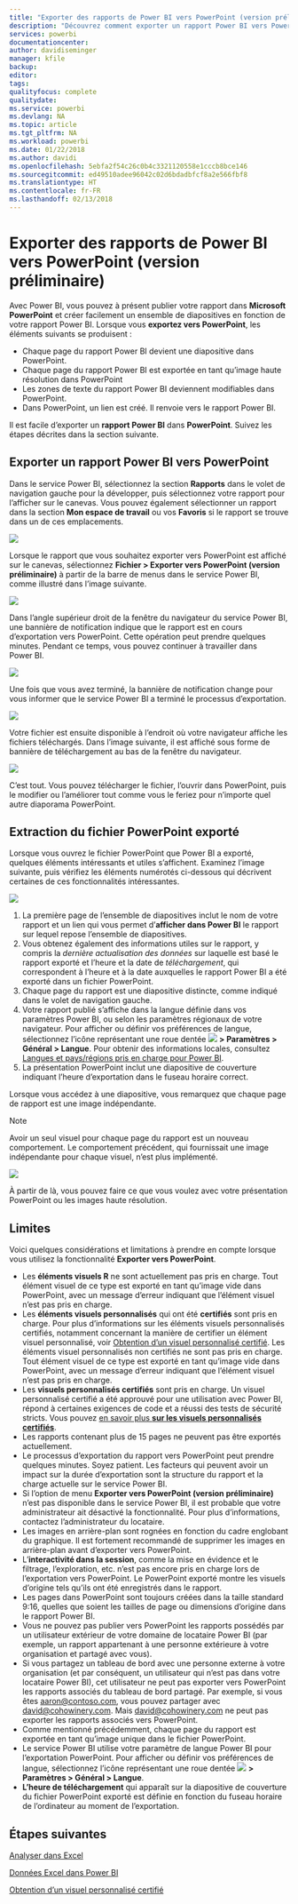 ```yaml
---
title: "Exporter des rapports de Power BI vers PowerPoint (version préliminaire)"
description: "Découvrez comment exporter un rapport Power BI vers PowerPoint."
services: powerbi
documentationcenter: 
author: davidiseminger
manager: kfile
backup: 
editor: 
tags: 
qualityfocus: complete
qualitydate: 
ms.service: powerbi
ms.devlang: NA
ms.topic: article
ms.tgt_pltfrm: NA
ms.workload: powerbi
ms.date: 01/22/2018
ms.author: davidi
ms.openlocfilehash: 5ebfa2f54c26c0b4c3321120558e1cccb8bce146
ms.sourcegitcommit: ed49510adee96042c02d6bdadbfcf8a2e566fbf8
ms.translationtype: HT
ms.contentlocale: fr-FR
ms.lasthandoff: 02/13/2018
---
```

# <a name="export-reports-from-power-bi-to-powerpoint-preview"></a>Exporter des rapports de Power BI vers PowerPoint (version préliminaire)
Avec Power BI, vous pouvez à présent publier votre rapport dans **Microsoft PowerPoint** et créer facilement un ensemble de diapositives en fonction de votre rapport Power BI. Lorsque vous **exportez vers PowerPoint**, les éléments suivants se produisent :

* Chaque page du rapport Power BI devient une diapositive dans PowerPoint.
* Chaque page du rapport Power BI est exportée en tant qu’image haute résolution dans PowerPoint
* Les zones de texte du rapport Power BI deviennent modifiables dans PowerPoint.
* Dans PowerPoint, un lien est créé. Il renvoie vers le rapport Power BI.

Il est facile d’exporter un **rapport Power BI** dans **PowerPoint**. Suivez les étapes décrites dans la section suivante.

## <a name="how-to-export-your-power-bi-report-to-powerpoint"></a>Exporter un rapport Power BI vers PowerPoint
Dans le service Power BI, sélectionnez la section **Rapports** dans le volet de navigation gauche pour la développer, puis sélectionnez votre rapport pour l’afficher sur le canevas. Vous pouvez également sélectionner un rapport dans la section **Mon espace de travail** ou vos **Favoris** si le rapport se trouve dans un de ces emplacements.

![](media/service-publish-to-powerpoint/powerbi_to_powerpoint_0.png)

Lorsque le rapport que vous souhaitez exporter vers PowerPoint est affiché sur le canevas, sélectionnez **Fichier > Exporter vers PowerPoint (version préliminaire)** à partir de la barre de menus dans le service Power BI, comme illustré dans l’image suivante.

![](media/service-publish-to-powerpoint/powerbi_to_powerpoint_1.png)

Dans l’angle supérieur droit de la fenêtre du navigateur du service Power BI, une bannière de notification indique que le rapport est en cours d’exportation vers PowerPoint. Cette opération peut prendre quelques minutes. Pendant ce temps, vous pouvez continuer à travailler dans Power BI.

![](media/service-publish-to-powerpoint/powerbi_to_powerpoint_2.png)

Une fois que vous avez terminé, la bannière de notification change pour vous informer que le service Power BI a terminé le processus d’exportation.

![](media/service-publish-to-powerpoint/powerbi_to_powerpoint_3.png)

Votre fichier est ensuite disponible à l’endroit où votre navigateur affiche les fichiers téléchargés. Dans l’image suivante, il est affiché sous forme de bannière de téléchargement au bas de la fenêtre du navigateur.

![](media/service-publish-to-powerpoint/powerbi_to_powerpoint_4.png)

C’est tout. Vous pouvez télécharger le fichier, l’ouvrir dans PowerPoint, puis le modifier ou l’améliorer tout comme vous le feriez pour n’importe quel autre diaporama PowerPoint.

## <a name="checking-out-your-exported-powerpoint-file"></a>Extraction du fichier PowerPoint exporté
Lorsque vous ouvrez le fichier PowerPoint que Power BI a exporté, quelques éléments intéressants et utiles s’affichent. Examinez l’image suivante, puis vérifiez les éléments numérotés ci-dessous qui décrivent certaines de ces fonctionnalités intéressantes.

![](media/service-publish-to-powerpoint/powerbi_to_powerpoint_5.png)

1. La première page de l’ensemble de diapositives inclut le nom de votre rapport et un lien qui vous permet d’**afficher dans Power BI** le rapport sur lequel repose l’ensemble de diapositives.
2. Vous obtenez également des informations utiles sur le rapport, y compris la *dernière actualisation des données* sur laquelle est basé le rapport exporté et l’heure et la date de *téléchargement*, qui correspondent à l’heure et à la date auxquelles le rapport Power BI a été exporté dans un fichier PowerPoint.
3. Chaque page du rapport est une diapositive distincte, comme indiqué dans le volet de navigation gauche.
4. Votre rapport publié s’affiche dans la langue définie dans vos paramètres Power BI, ou selon les paramètres régionaux de votre navigateur. Pour afficher ou définir vos préférences de langue, sélectionnez l’icône représentant une roue dentée ![](media/service-report-subscribe/power-bi-settings-icon.png) **> Paramètres > Général > Langue**. Pour obtenir des informations locales, consultez [Langues et pays/régions pris en charge pour Power BI](supported-languages-countries-regions.md).
5. La présentation PowerPoint inclut une diapositive de couverture indiquant l’heure d’exportation dans le fuseau horaire correct.

Lorsque vous accédez à une diapositive, vous remarquez que chaque page de rapport est une image indépendante.

>[!NOTE]
> Avoir un seul visuel pour chaque page du rapport est un nouveau comportement. Le comportement précédent, qui fournissait une image indépendante pour chaque visuel, n’est plus implémenté. 
 

![](media/service-publish-to-powerpoint/powerbi_to_powerpoint_6.png)

À partir de là, vous pouvez faire ce que vous voulez avec votre présentation PowerPoint ou les images haute résolution.

## <a name="limitations"></a>Limites
Voici quelques considérations et limitations à prendre en compte lorsque vous utilisez la fonctionnalité **Exporter vers PowerPoint**.

* Les **éléments visuels R** ne sont actuellement pas pris en charge. Tout élément visuel de ce type est exporté en tant qu’image vide dans PowerPoint, avec un message d’erreur indiquant que l’élément visuel n’est pas pris en charge.
* Les **éléments visuels personnalisés** qui ont été **certifiés** sont pris en charge. Pour plus d’informations sur les éléments visuels personnalisés certifiés, notamment concernant la manière de certifier un élément visuel personnalisé, voir [Obtention d’un visuel personnalisé certifié](power-bi-custom-visuals-certified.md). Les éléments visuel personnalisés non certifiés ne sont pas pris en charge. Tout élément visuel de ce type est exporté en tant qu’image vide dans PowerPoint, avec un message d’erreur indiquant que l’élément visuel n’est pas pris en charge.
* Les **visuels personnalisés certifiés** sont pris en charge. Un visuel personnalisé certifié a été approuvé pour une utilisation avec Power BI, répond à certaines exigences de code et a réussi des tests de sécurité stricts. Vous pouvez [en savoir plus **sur les visuels personnalisés certifiés**](power-bi-custom-visuals-certified.md).
* Les rapports contenant plus de 15 pages ne peuvent pas être exportés actuellement.
* Le processus d’exportation du rapport vers PowerPoint peut prendre quelques minutes. Soyez patient. Les facteurs qui peuvent avoir un impact sur la durée d’exportation sont la structure du rapport et la charge actuelle sur le service Power BI.
* Si l’option de menu **Exporter vers PowerPoint (version préliminaire)** n’est pas disponible dans le service Power BI, il est probable que votre administrateur ait désactivé la fonctionnalité. Pour plus d’informations, contactez l’administrateur du locataire.
* Les images en arrière-plan sont rognées en fonction du cadre englobant du graphique. Il est fortement recommandé de supprimer les images en arrière-plan avant d’exporter vers PowerPoint.
* L’**interactivité dans la session**, comme la mise en évidence et le filtrage, l’exploration, etc. n’est pas encore pris en charge lors de l’exportation vers PowerPoint. Le PowerPoint exporté montre les visuels d’origine tels qu’ils ont été enregistrés dans le rapport.
* Les pages dans PowerPoint sont toujours créées dans la taille standard 9:16, quelles que soient les tailles de page ou dimensions d’origine dans le rapport Power BI.
* Vous ne pouvez pas publier vers PowerPoint les rapports possédés par un utilisateur extérieur de votre domaine de locataire Power BI (par exemple, un rapport appartenant à une personne extérieure à votre organisation et partagé avec vous).
* Si vous partagez un tableau de bord avec une personne externe à votre organisation (et par conséquent, un utilisateur qui n’est pas dans votre locataire Power BI), cet utilisateur ne peut pas exporter vers PowerPoint les rapports associés du tableau de bord partagé. Par exemple, si vous êtes aaron@contoso.com, vous pouvez partager avec david@cohowinery.com. Mais david@cohowinery.com ne peut pas exporter les rapports associés vers PowerPoint.
* Comme mentionné précédemment, chaque page du rapport est exportée en tant qu’image unique dans le fichier PowerPoint.
* Le service Power BI utilise votre paramètre de langue Power BI pour l’exportation PowerPoint. Pour afficher ou définir vos préférences de langue, sélectionnez l’icône représentant une roue dentée ![](media/service-report-subscribe/power-bi-settings-icon.png) **> Paramètres > Général > Langue**.
* **L’heure de téléchargement** qui apparaît sur la diapositive de couverture du fichier PowerPoint exporté est définie en fonction du fuseau horaire de l’ordinateur au moment de l’exportation.

## <a name="next-steps"></a>Étapes suivantes
[Analyser dans Excel](service-analyze-in-excel.md)

[Données Excel dans Power BI](service-excel-workbook-files.md)

[Obtention d’un visuel personnalisé certifié](power-bi-custom-visuals-certified.md)

